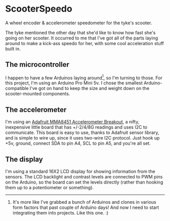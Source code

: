# ScooterSpeedo
A wheel encoder &amp; accelerometer speedometer for the tyke's scooter.

The tyke mentioned the other day that she'd like to know how fast she's going on her scooter. It occurred to me that I've got all of the parts laying around to make a kick-ass speedo for her, with some cool acceleration stuff built in.

## The microcontroller

I happen to have a few Arduinos laying around<a href="#fn1"><sup>1</sup></a>, so I'm turning to those. For this project, I'm using an Arduino Pro Mini 5v. I chose the smallest Arduino-compatible I've got on hand to keep the size and weight down on the scooter-mounted components.

## The accelerometer

I'm using an [Adafruit MMA8451 Accelerometer Breakout](http://www.adafruit.com/product/2019), a nifty, inexpensive little board that has +/-2/4/8G readings and uses I2C to communicate. This board is easy to use, thanks to Adafruit sensor library, and is simple to wire up, since it uses two-wire I2C protocol. Just hook up +5v, ground, connect SDA to pin A4, SCL to pin A5, and you're all set.

## The display

I'm using a standard 16X2 LCD display for showing information from the sensors. The LCD backlight and contrast levels are connected to PWM pins on the Arduino, so the board can set the levels directly (rather than hooking them up to a potentiometer or something).

-----

1. <a name="fn1"></a> It's more like I've grabbed a bunch of Arduinos and clones in various form factors that past couple of Arduino days! And now I need to start integrating them into projects. Like this one. :)
